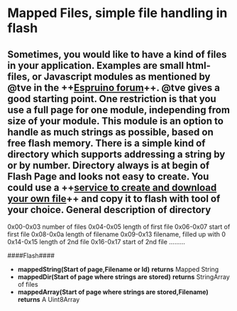 Mapped Files, simple file handling in flash
===========================================
Sometimes, you would like to have a kind of files in your application. 
Examples are small html-files, or Javascript modules as mentioned by @tve in the ++__[Espruino forum](http://forum.espruino.com/conversations/290975/#comment13146088)__++. @tve gives a good starting point. One restriction is that you use a full page for one module, independing from size of your module.
This module is an option to handle as much strings as possible, based on free flash memory. There is a simple kind of directory which supports addressing a string by or by number.
Directory always is at begin of Flash Page and looks not easy to create. You could use a __++[service to create and download your own file](http://www.jumware.eu:89/file?fileName=createESP8266Binary)++__ and copy it to flash with tool of your choice.
General description of directory
--------------------------------
0x00-0x03 number of files
0x04-0x05 length of first file
0x06-0x07 start of first file
0x08-0x0a length of filename
0x09-0x13 filename, filled up with 0
0x14-0x15 length of 2nd file
0x16-0x17 start of 2nd file
.........

####Flash####

- **mappedString(Start of page,Filename or Id)** 
**returns** Mapped String
- **mappedDir(Start of page where strings are stored)** 
**returns** StringArray of files
- **mappedArray(Start of page where strings are stored,Filename)** 
**returns** A Uint8Array

